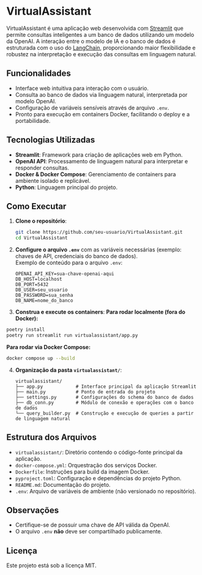 # VirtualAssistant

VirtualAssistant é uma aplicação web desenvolvida com [Streamlit](https://streamlit.io/) que permite consultas inteligentes a um banco de dados utilizando um modelo da OpenAI. A interação entre o modelo de IA e o banco de dados é estruturada com o uso do [LangChain](https://python.langchain.com/), proporcionando maior flexibilidade e robustez na interpretação e execução das consultas em linguagem natural.

## Funcionalidades

- Interface web intuitiva para interação com o usuário.
- Consulta ao banco de dados via linguagem natural, interpretada por modelo OpenAI.
- Configuração de variáveis sensíveis através de arquivo `.env`.
- Pronto para execução em containers Docker, facilitando o deploy e a portabilidade.

## Tecnologias Utilizadas

- **Streamlit**: Framework para criação de aplicações web em Python.
- **OpenAI API**: Processamento de linguagem natural para interpretar e responder consultas.
- **Docker & Docker Compose**: Gerenciamento de containers para ambiente isolado e replicável.
- **Python**: Linguagem principal do projeto.

## Como Executar

1. **Clone o repositório**:

   ```bash
   git clone https://github.com/seu-usuario/VirtualAssistant.git
   cd VirtualAssistant
   ```

2. **Configure o arquivo `.env`** com as variáveis necessárias (exemplo: chaves de API, credenciais do banco de dados).  
   Exemplo de conteúdo para o arquivo `.env`:

   ```env
   OPENAI_API_KEY=sua-chave-openai-aqui
   DB_HOST=localhost
   DB_PORT=5432
   DB_USER=seu_usuario
   DB_PASSWORD=sua_senha
   DB_NAME=nome_do_banco
   ```

3. **Construa e execute os containers**:
   **Para rodar localmente (fora do Docker):**

```bash
poetry install
poetry run streamlit run virtualassistant/app.py
```

**Para rodar via Docker Compose:**

```bash
docker compose up --build
```

4. **Organização da pasta `virtualassistant/`**:

   ```
   virtualassistant/
   ├── app.py            # Interface principal da aplicação Streamlit
   ├── main.py           # Ponto de entrada do projeto
   ├── settings.py       # Configurações do schema do banco de dados
   ├── db_conn.py        # Módulo de conexão e operações com o banco de dados
   └── query_builder.py  # Construção e execução de queries a partir de linguagem natural
   ```

## Estrutura dos Arquivos

- `virtualassistant/`: Diretório contendo o código-fonte principal da aplicação.
- `docker-compose.yml`: Orquestração dos serviços Docker.
- `Dockerfile`: Instruções para build da imagem Docker.
- `pyproject.toml`: Configuração e dependências do projeto Python.
- `README.md`: Documentação do projeto.
- `.env`: Arquivo de variáveis de ambiente (não versionado no repositório).

## Observações

- Certifique-se de possuir uma chave de API válida da OpenAI.
- O arquivo `.env` **não** deve ser compartilhado publicamente.

## Licença

Este projeto está sob a licença MIT.
